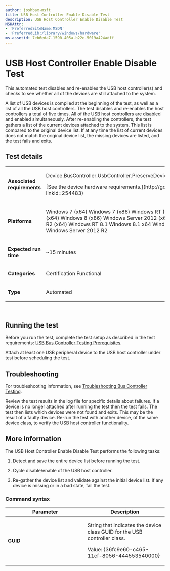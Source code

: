 ```yaml
---
author: joshbax-msft
title: USB Host Controller Enable Disable Test
description: USB Host Controller Enable Disable Test
MSHAttr:
- 'PreferredSiteName:MSDN'
- 'PreferredLib:/library/windows/hardware'
ms.assetid: 7eb6eda7-1590-405a-b22e-5019a424adff
---
```


# USB Host Controller Enable Disable Test


This automated test disables and re-enables the USB host controller(s) and checks to see whether all of the devices are still attached to the system.

A list of USB devices is compiled at the beginning of the test, as well as a list of all the USB host controllers. The test disables and re-enables the host controllers a total of five times. All of the USB host controllers are disabled and enabled simultaneously. After re-enabling the controllers, the test gathers a list of the current devices attached to the system. This list is compared to the original device list. If at any time the list of current devices does not match the original device list, the missing devices are listed, and the test fails and exits.

## Test details


<table>
<colgroup>
<col width="50%" />
<col width="50%" />
</colgroup>
<tbody>
<tr class="odd">
<td><p><strong>Associated requirements</strong></p></td>
<td><p>Device.BusController.UsbController.PreserveDeviceStateAfterDisableEnable</p>
<p>[See the device hardware requirements.](http://go.microsoft.com/fwlink/p/?linkid=254483)</p></td>
</tr>
<tr class="even">
<td><p><strong>Platforms</strong></p></td>
<td><p>Windows 7 (x64) Windows 7 (x86) Windows RT (ARM-based) Windows 8 (x64) Windows 8 (x86) Windows Server 2012 (x64) Windows Server 2008 R2 (x64) Windows RT 8.1 Windows 8.1 x64 Windows 8.1 x86 Windows Server 2012 R2</p></td>
</tr>
<tr class="odd">
<td><p><strong>Expected run time</strong></p></td>
<td><p>~15 minutes</p></td>
</tr>
<tr class="even">
<td><p><strong>Categories</strong></p></td>
<td><p>Certification Functional</p></td>
</tr>
<tr class="odd">
<td><p><strong>Type</strong></p></td>
<td><p>Automated</p></td>
</tr>
</tbody>
</table>

 

## Running the test


Before you run the test, complete the test setup as described in the test requirements: [USB Bus Controller Testing Prerequisites](usb-bus-controller-testing-prerequisites.md).

Attach at least one USB peripheral device to the USB host controller under test before scheduling the test.

## Troubleshooting


For troubleshooting information, see [Troubleshooting Bus Controller Testing](troubleshooting-bus-controller-testing.md).

Review the test results in the log file for specific details about failures. If a device is no longer attached after running the test then the test fails. The test then lists which devices were not found and exits. This may be the result of a faulty device. Re-run the test with another device, of the same device class, to verify the USB host controller functionality.

## More information


The USB Host Controller Enable Disable Test performs the following tasks:

1.  Detect and save the entire device list before running the test.

2.  Cycle disable/enable of the USB host controller.

3.  Re-gather the device list and validate against the initial device list. If any device is missing or in a bad state, fail the test.

### Command syntax

<table>
<colgroup>
<col width="50%" />
<col width="50%" />
</colgroup>
<thead>
<tr class="header">
<th>Parameter</th>
<th>Description</th>
</tr>
</thead>
<tbody>
<tr class="odd">
<td><p><strong>GUID</strong></p></td>
<td><p>String that indicates the device class GUID for the USB controller class.</p>
<p>Value: {36fc9e60-c465-11cf-8056-444553540000}</p></td>
</tr>
</tbody>
</table>

 

 

 






